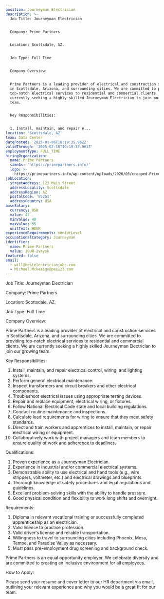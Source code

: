 ```yaml
---
position: Journeyman Electrician
description: >-
  Job Title: Journeyman Electrician


  Company: Prime Partners


  Location: Scottsdale, AZ.


  Job Type: Full Time


  Company Overview:


  Prime Partners is a leading provider of electrical and construction services
  in Scottsdale, Arizona, and surrounding cities. We are committed to providing
  top-notch electrical services to residential and commercial clients. We are
  currently seeking a highly skilled Journeyman Electrician to join our growing
  team.


  Key Responsibilities:


  1. Install, maintain, and repair e...
location: 'Scottsdale, AZ'
team: Data Center
datePosted: '2025-01-06T10:19:35.962Z'
validThrough: '2025-02-18T10:19:35.962Z'
employmentType: FULL_TIME
hiringOrganization:
  name: Prime Partners
  sameAs: 'https://primepartners.info/'
  logo: >-
    https://primepartners.info/wp-content/uploads/2020/05/cropped-Prime-Partners-Logo-NO-BG-1-1.png
jobLocation:
  streetAddress: 123 Main Street
  addressLocality: Scottsdale
  addressRegion: AZ
  postalCode: '85251'
  addressCountry: USA
baseSalary:
  currency: USD
  value: 47
  minValue: 40
  maxValue: 55
  unitText: HOUR
experienceRequirements: seniorLevel
occupationalCategory: Journeyman
identifier:
  name: Prime Partners
  value: JOUR-2vaysk
featured: false
email:
  - will@bestelectricianjobs.com
  - Michael.Mckeaige@pes123.com
---
```




Job Title: Journeyman Electrician

Company: Prime Partners

Location: Scottsdale, AZ.

Job Type: Full Time

Company Overview:

Prime Partners is a leading provider of electrical and construction services in Scottsdale, Arizona, and surrounding cities. We are committed to providing top-notch electrical services to residential and commercial clients. We are currently seeking a highly skilled Journeyman Electrician to join our growing team.

Key Responsibilities:

1. Install, maintain, and repair electrical control, wiring, and lighting systems.
2. Perform general electrical maintenance.
3. Inspect transformers and circuit breakers and other electrical components.
4. Troubleshoot electrical issues using appropriate testing devices.
5. Repair and replace equipment, electrical wiring, or fixtures.
6. Follow National Electrical Code state and local building regulations.
7. Conduct routine maintenance and inspections.
8. Calculate load requirements for wiring to ensure that they meet safety standards.
9. Direct and train workers and apprentices to install, maintain, or repair electrical wiring or equipment.
10. Collaboratively work with project managers and team members to ensure quality of work and adherence to deadlines.

Qualifications:

1. Proven experience as a Journeyman Electrician.
2. Experience in industrial and/or commercial electrical systems.
3. Demonstrable ability to use electrical and hand tools (e.g., wire strippers, voltmeter, etc.) and electrical drawings and blueprints.
4. Thorough knowledge of safety procedures and legal regulations and guidelines.
5. Excellent problem-solving skills with the ability to handle pressure.
6. Good physical condition and flexibility to work long shifts and overnight.

Requirements:

1. Diploma in relevant vocational training or successfully completed apprenticeship as an electrician.
2. Valid license to practice profession.
3. Valid driver's license and reliable transportation.
4. Willingness to travel to surrounding cities including Phoenix, Mesa, Tempe, and Paradise Valley as necessary.
5. Must pass pre-employment drug screening and background check.

Prime Partners is an equal opportunity employer. We celebrate diversity and are committed to creating an inclusive environment for all employees. 

How to Apply:

Please send your resume and cover letter to our HR department via email, outlining your relevant experience and why you would be a great fit for our team.

